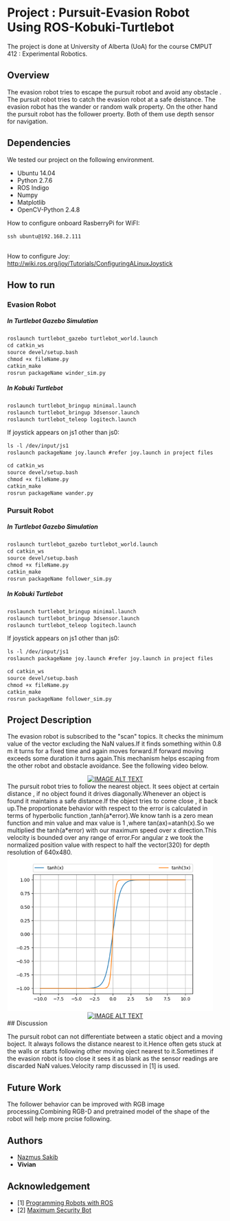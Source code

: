 # Project : Pursuit-Evasion Robot Using ROS-Kobuki-Turtlebot
The project is done at University of Alberta (UoA) for the course CMPUT 412 : Experimental Robotics.

## Overview

The evasion robot tries to escape the pursuit robot and avoid any obstacle . The pursuit robot tries to catch the evasion robot at a safe deistance. The evasion robot has the wander or random walk property. On the other hand the pursuit robot has the follower proerty. Both of them use depth sensor for navigation.

## Dependencies

We tested our project on the following environment.
* Ubuntu 14.04
* Python 2.7.6
* ROS Indigo
* Numpy
* Matplotlib
* OpenCV-Python 2.4.8

How to configure onboard RasberryPi for WiFI:
```
ssh ubuntu@192.168.2.111


```
How to configure Joy:
http://wiki.ros.org/joy/Tutorials/ConfiguringALinuxJoystick

## How to run 
### Evasion Robot
##### In Turtlebot Gazebo Simulation
```
roslaunch turtlebot_gazebo turtlebot_world.launch
cd catkin_ws
source devel/setup.bash
chmod +x fileName.py
catkin_make
rosrun packageName winder_sim.py
```
##### In Kobuki Turtlebot
```
roslaunch turtlebot_bringup minimal.launch
roslaunch turtlebot_bringup 3dsensor.launch
roslaunch turtlebot_teleop logitech.launch 
```
If joystick appears on js1 other than js0:
```
ls -l /dev/input/js1
roslaunch packageName joy.launch #refer joy.launch in project files
```
```
cd catkin_ws
source devel/setup.bash
chmod +x fileName.py
catkin_make
rosrun packageName wander.py 
```

### Pursuit Robot
##### In Turtlebot Gazebo Simulation
```
roslaunch turtlebot_gazebo turtlebot_world.launch
cd catkin_ws
source devel/setup.bash
chmod +x fileName.py
catkin_make
rosrun packageName follower_sim.py 
```
##### In Kobuki Turtlebot
```
roslaunch turtlebot_bringup minimal.launch
roslaunch turtlebot_bringup 3dsensor.launch
roslaunch turtlebot_teleop logitech.launch 
```

If joystick appears on js1 other than js0:
```
ls -l /dev/input/js1
roslaunch packageName joy.launch #refer joy.launch in project files
```
```
cd catkin_ws
source devel/setup.bash
chmod +x fileName.py
catkin_make
rosrun packageName follower_sim.py 
```

## Project Description
The evasion robot is subscribed to the "scan" topics. It checks the minimum value of the vector excluding the NaN values.If it finds something within 0.8 m it turns for a fixed time and again moves forward.If forward moving exceeds some duration it turns again.This mechanism helps escaping from the other robot and obstacle avoidance. See the following video below.

<div align="center">
  <a href="https://www.youtube.com/watch?v=T3S_YELKO3I"><img src="https://img.youtube.com/vi/T3S_YELKO3I/0.jpg" alt="IMAGE ALT TEXT"></a>
</div>
The pursuit robot tries to follow the nearest object. It sees object at certain distance , if no object found it drives diagonally.Whenever an object is found it maintains a safe distance.If the object tries to come close , it back up.The proportionate behavior with respect to the error is calculated in terms of hyperbolic function ,tanh(a*error).We know tanh is a zero mean function and min value and max value is 1 ,where tan(ax)=atanh(x).So we multiplied the tanh(a*error) with our maximum speed over x direction.This velocity is bounded over any range of error.For angular z we took the normalized position value with respect to half the vector(320) for depth resolution of 640x480.

<img src ="Figure_1.png" width ="480">
<div align="center">
  <a href="https://www.youtube.com/watch?v=IdaIssUfn-w"><img src="https://img.youtube.com/vi/IdaIssUfn-w/0.jpg" alt="IMAGE ALT TEXT"></a>
</div>
## Discussion

The pursuit robot can not differentiate between a static object and a moving boject. It always follows the distance nearest to it.Hence often gets stuck at the walls or starts following other moving oject nearest to it.Sometimes if the evasion robot is too close it sees it as blank as the sensor readings are discarded NaN values.Velocity ramp discussed in [1] is used.

## Future Work
The follower behavior can be improved with RGB image processing.Combining RGB-D and pretrained model of the shape of the robot will help more prcise following.

## Authors

* [Nazmus Sakib](https://github.com/nsa31)
* **Vivian**
## Acknowledgement 

* [1] [Programming Robots with ROS](https://github.com/osrf/rosbook)
* [2] [Maximum Security Bot](http://people.cornellcollege.edu/smikell15/MAX)
